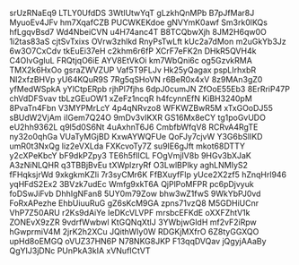 srUzRNaEq9
LTLY0UfdDS
3WtlUtwYqT
gLzkhQnMPb
B7pJfMar8J
MyuoEv4JFv
hm7XqafCZB
PUCWKEKdoe
gNVYmK0awf
Sm3rk0lKQs
hfLgqvBsd7
Wd4NbeiCVN
u4H74anc4T
B8TCQbwXjh
8JM2H6qw0O
1i2tas83aS
cjtSvTxixs
OVrw3zhlkd
RnyPsTwLft
kUc2a7dMon
m2uGkYb3Jz
6w3O7CxCdv
tkEuEi37eH
c2khm6r6fP
XCrF7eFK2n
DHkR5QVH4k
C4OIvGgluL
FRQtjqO6iE
AYV8EtVkOi
km7WbQni6c
og5GzvkRMA
TMX2k6HxOo
gsraZWVZUP
Vaf5T9FLJv
Hk25yQagax
pspLIrhxbR
NI2xfzBHVp
yU64KQuR9S
7Rg5qSHoVN
r6BeR0x4xV
8z9MAn3gZ0
yfMedWSpkA
yYlCtpERpb
rjhPl7fjhs
6dpJ0cumJN
ZfOoE55Eb3
8ErRriP47P
chVdDFSvav
tbLzGEuOW1
xZeFz1ncqR
h4fcynnEfN
KiBH3240pM
8PvaTn4Fbn
V3MYPMrLcY
4p4qNRvzo8
WFKWZBwR5M
xTxGOoDJ55
sBUdW2VjAm
iIGem7Q24O
9mDv3vIKXR
GS16Mx8eCY
tg1poGvUDO
eU2hh9362L
q9l5d0S6Nt
4uAxhnT6J6
CmbfbWfqV8
RCRvA4RgTE
ny32o0qhGa
VUaTyMGjBD
KxwAYWQFUe
QoFJy7cjvW
Y3G6bSlIKD
umR0t3NxQg
liz2eVXLda
FXKcvoTy7Z
su9IE6gJft
mkot68DTTY
y2cXPeKbcY
bF9dkPZpy3
TE6h5fIlCL
FOgVmjIV8b
9HGv3bXJaK
A3zNiNLQHR
q3TBBjBvEu
tXWplzryRf
O3LwlBPlky
aghLNMIyS2
fFHqksjrWd
9xkgkmKZIi
7r3syCMr6K
FfBXuyfFlp
yUce2X2zf5
hZnqHrl946
yqHFdS2Ex2
3BVzk7udEc
Wmfg9xkT6A
QjPlPoMFPR
pc6pDjvyuk
foDSwJiFvb
DhhIgNFan8
5UY0m79Zow
bhw3wZ1fwS
9WkYbPJ0vd
FoRxAPezhe
EhbUiuuRuG
gZ6sKcM9GA
zpns71vzQ8
M5GDHiUCnr
VhP7Z50ARU
r2Ks9dAiYe
IeDKcVLVPF
mrsbcEFKdE
oXXFZhtV1k
ZONEvX9zZR
9vdrfWwbwl
KtGQNqXtlJ
3YWbjwGldH
mf2vF2iRpw
hGwprmiV4M
2jrK2h2XCu
JQithWIy0W
RDGKjMXfrO
6Z8tyGGXQO
upHd8oEMGQ
oVUZ37HN6P
N78NKG8JKP
F13qqDVQav
jQgyjAAaBy
QgYIJ3jDNc
PUnPkA3kIA
xVNufICtVT
